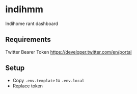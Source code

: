 # indihmm

Indihome rant dashboard

## Requirements

Twitter Bearer Token https://developer.twitter.com/en/portal

## Setup

- Copy `.env.template` to `.env.local`
- Replace token
